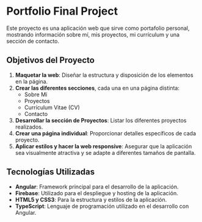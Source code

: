 # Portfolio Final Project

Este proyecto es una aplicación web que sirve como portafolio personal, mostrando información sobre mí, mis proyectos, mi currículum y una sección de contacto.

## Objetivos del Proyecto

1. **Maquetar la web**: Diseñar la estructura y disposición de los elementos en la página.
2. **Crear las diferentes secciones**, cada una en una página distinta:
   - Sobre Mí
   - Proyectos
   - Currículum Vitae (CV)
   - Contacto
3. **Desarrollar la sección de Proyectos**: Listar los diferentes proyectos realizados.
4. **Crear una página individual**: Proporcionar detalles específicos de cada proyecto.
5. **Aplicar estilos y hacer la web responsive**: Asegurar que la aplicación sea visualmente atractiva y se adapte a diferentes tamaños de pantalla.

## Tecnologías Utilizadas

- **Angular**: Framework principal para el desarrollo de la aplicación.
- **Firebase**: Utilizado para el despliegue y hosting de la aplicación.
- **HTML5 y CSS3**: Para la estructura y estilos de la aplicación.
- **TypeScript**: Lenguaje de programación utilizado en el desarrollo con Angular.


